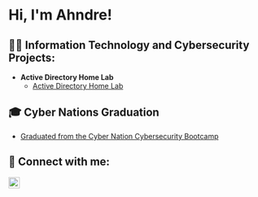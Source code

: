 <h1>Hi, I'm Ahndre! </h1>

<h2>👨‍💻 Information Technology and Cybersecurity Projects:</h2>

- <b>Active Directory Home Lab</b>
  - [Active Directory Home Lab](https://github.com/ahndrewalters/laburl)

<h2>🎓 Cyber Nations Graduation</h2>

- [Graduated from the Cyber Nation Cybersecurity Bootcamp](https://www.youtube.com/watch?v=NMqNQRKPYUo)

<h2> 🤳 Connect with me:</h2>

[<img align="left" alt="AhndreWalters | LinkedIn" width="22px" src="https://cdn.jsdelivr.net/npm/simple-icons@v3/icons/linkedin.svg" />][linkedin]

[linkedin]: https://www.linkedin.com/in/ahndre-walters-5a3010336/

<!--
**joshmadakor1/joshmadakor1** is a ✨ _special_ ✨ repository because its `README.md` (this file) appears on your GitHub profile.

Here are some ideas to get you started:

- 🔭 I’m currently working on ...
- 🌱 I’m currently learning ...
- 👯 I’m looking to collaborate on ...
- 🤔 I’m looking for help with ...
- 💬 Ask me about ...
- 📫 How to reach me: ...
- 😄 Pronouns: ...
- ⚡ Fun fact: ...
-->
